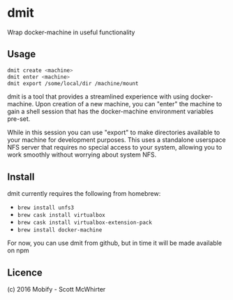 # dmit
Wrap docker-machine in useful functionality

## Usage

```bash
dmit create <machine>
dmit enter <machine>
dmit export /some/local/dir /machine/mount
```

dmit is a tool that provides a streamlined experience with using
docker-machine. Upon creation of a new machine, you can "enter" the machine
to gain a shell session that has the docker-machine environment variables
pre-set.

While in this session you can use "export" to make directories available
to your machine for development purposes. This uses a standalone userspace
NFS server that requires no special access to your system, allowing you to
work smoothly without worrying about system NFS.

## Install

dmit currently requires the following from homebrew:

* `brew install unfs3`
* `brew cask install virtualbox`
* `brew cask install virtualbox-extension-pack`
* `brew install docker-machine`

For now, you can use dmit from github, but in time it will be made available
on npm

## Licence

(c) 2016 Mobify - Scott McWhirter
